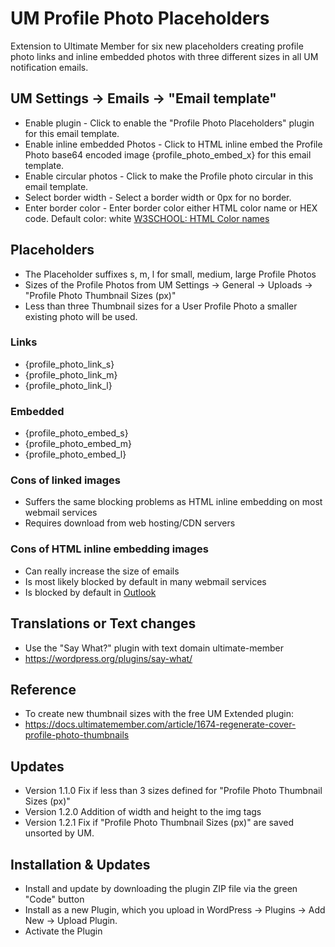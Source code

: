 # UM Profile Photo Placeholders
Extension to Ultimate Member for six new placeholders creating profile photo links and inline embedded photos with three different sizes in all UM notification emails.
## UM Settings -> Emails -> "Email template"
* Enable plugin - Click to enable the "Profile Photo Placeholders" plugin for this email template.
* Enable inline embedded Photos - Click to HTML inline embed the Profile Photo base64 encoded image {profile_photo_embed_x} for this email template.
* Enable circular photos - Click to make the Profile photo circular in this email template.
* Select border width - Select a border width or 0px for no border.
* Enter border color - Enter border color either HTML color name or HEX code. Default color: white [W3SCHOOL: HTML Color names](https://www.w3schools.com/tags/ref_colornames.asp)
## Placeholders
* The Placeholder suffixes s, m, l for small, medium, large Profile Photos
* Sizes of the Profile Photos from UM Settings -> General -> Uploads -> "Profile Photo Thumbnail Sizes (px)"
* Less than three Thumbnail sizes for a User Profile Photo a smaller existing photo will be used.
### Links
* {profile_photo_link_s}
* {profile_photo_link_m}
* {profile_photo_link_l}
### Embedded
* {profile_photo_embed_s}
* {profile_photo_embed_m}
* {profile_photo_embed_l}

### Cons of linked images
* Suffers the same blocking problems as HTML inline embedding on most webmail services
* Requires download from web hosting/CDN servers
### Cons of HTML inline embedding images
* Can really increase the size of emails
* Is most likely blocked by default in many webmail services
* Is blocked by default in [Outlook](https://learn.microsoft.com/en-us/answers/questions/4641929/how-to-allow-embedded-images)

## Translations or Text changes
* Use the "Say What?" plugin with text domain ultimate-member
* https://wordpress.org/plugins/say-what/
## Reference
* To create new thumbnail sizes with the free UM Extended plugin:
* https://docs.ultimatemember.com/article/1674-regenerate-cover-profile-photo-thumbnails
## Updates
* Version 1.1.0 Fix if less than 3 sizes defined for "Profile Photo Thumbnail Sizes (px)"
* Version 1.2.0 Addition of width and height to the img tags
* Version 1.2.1 Fix if "Profile Photo Thumbnail Sizes (px)" are saved unsorted by UM.

## Installation & Updates
* Install and update by downloading the plugin ZIP file via the green "Code" button
* Install as a new Plugin, which you upload in WordPress -> Plugins -> Add New -> Upload Plugin.
* Activate the Plugin
